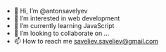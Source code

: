 - 👋 Hi, I’m @antonsavelyev
- 👀 I’m interested in web development
- 🌱 I’m currently learning JavaScript
- 💞️ I’m looking to collaborate on ...
- 📫 How to reach me saveliev.saveliev@gmail.com

<!---
antonsavelyev/antonsavelyev is a ✨ special ✨ repository because its `README.md` (this file) appears on your GitHub profile.
You can click the Preview link to take a look at your changes.
--->

